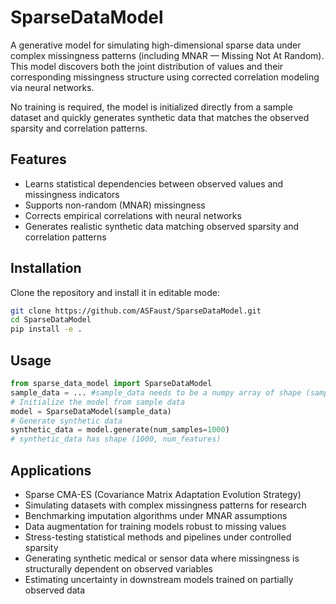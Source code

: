 # SparseDataModel

A generative model for simulating high-dimensional sparse data under complex missingness patterns (including MNAR — Missing Not At Random). 
This model discovers both the joint distribution of values and their corresponding missingness structure using corrected 
correlation modeling via neural networks. 

No training is required, the model is initialized directly from a sample dataset and quickly generates synthetic data that matches the observed sparsity and correlation patterns.

## Features

- Learns statistical dependencies between observed values and missingness indicators
- Supports non-random (MNAR) missingness
- Corrects empirical correlations with neural networks 
- Generates realistic synthetic data matching observed sparsity and correlation patterns

## Installation

Clone the repository and install it in editable mode:

```bash
git clone https://github.com/ASFaust/SparseDataModel.git
cd SparseDataModel
pip install -e .
```

## Usage

```python
from sparse_data_model import SparseDataModel
sample_data = ... #sample_data needs to be a numpy array of shape (sample_dim,feature_dim)
# Initialize the model from sample data
model = SparseDataModel(sample_data)
# Generate synthetic data
synthetic_data = model.generate(num_samples=1000)
# synthetic_data has shape (1000, num_features)
```

## Applications

- Sparse CMA-ES (Covariance Matrix Adaptation Evolution Strategy)
- Simulating datasets with complex missingness patterns for research
- Benchmarking imputation algorithms under MNAR assumptions
- Data augmentation for training models robust to missing values
- Stress-testing statistical methods and pipelines under controlled sparsity
- Generating synthetic medical or sensor data where missingness is structurally dependent on observed variables
- Estimating uncertainty in downstream models trained on partially observed data
